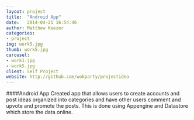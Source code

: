 ```yaml
---
layout: project
title:  "Android App"
date:   2014-04-21 16:54:46
author: Matthew Keezer
categories:
- project
img: work5.jpg
thumb: work5.jpg
carousel:
- work1.jpg
- work5.jpg
client: Self Project
website: http://github.com/wokparty/projectidea
---
```

####Android App
Created app that allows users to create accounts and post ideas organized into categories and have other users comment and upvote and promote the posts. This is done using Appengine and Datastore which store the data online.